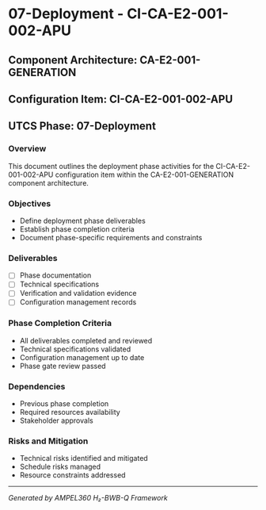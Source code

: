 # 07-Deployment - CI-CA-E2-001-002-APU

## Component Architecture: CA-E2-001-GENERATION
## Configuration Item: CI-CA-E2-001-002-APU
## UTCS Phase: 07-Deployment

### Overview
This document outlines the deployment phase activities for the CI-CA-E2-001-002-APU configuration item within the CA-E2-001-GENERATION component architecture.

### Objectives
- Define deployment phase deliverables
- Establish phase completion criteria
- Document phase-specific requirements and constraints

### Deliverables
- [ ] Phase documentation
- [ ] Technical specifications
- [ ] Verification and validation evidence
- [ ] Configuration management records

### Phase Completion Criteria
- All deliverables completed and reviewed
- Technical specifications validated
- Configuration management up to date
- Phase gate review passed

### Dependencies
- Previous phase completion
- Required resources availability
- Stakeholder approvals

### Risks and Mitigation
- Technical risks identified and mitigated
- Schedule risks managed
- Resource constraints addressed

---
*Generated by AMPEL360 H₂-BWB-Q Framework*
